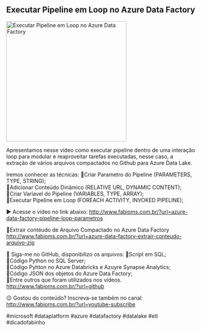 ## Executar Pipeline em Loop no Azure Data Factory

<img src="https://fabioms.com.br//uploads/youtube/fgWnTq7cOd4.png" alt="Executar Pipeline em Loop no Azure Data Factory" title="Azure Data Factory" width="320"/>

Apresentamos nesse vídeo como executar pipeline dentro de uma interação loop para modular e reaproveitar tarefas executadas, nesse caso, a extração de vários arquivos compactados no Github para Azure Data Lake.

Iremos conhecer as técnicas:
🔹Criar Parametro do Pipeline (PARAMETERS, TYPE, STRING);  
🔹Adicionar Conteúdo Dinâmico (RELATIVE URL, DYNAMIC CONTENT);  
🔹Criar Varíavel do Pipeline (VARIABLES, TYPE, ARRAY);  
🔹Executar Pipeline em Loop (FOREACH ACTIVITY, INVOKED PIPELINE);  

▶️ Acesse o vídeo no link abaixo:
http://www.fabioms.com.br/?url=azure-data-factory-pipeline-loop-parametros

🔗Extrair contéudo de Arquivo Compactado no Azure Data Factory
http://www.fabioms.com.br/?url=azure-data-factory-extrair-conteudo-arquivo-zip

📁 Siga-me no GitHub, disponibilizo os arquivos: 
🔹Script em SQL;   
🔹Código Python no SQL Server;  
🔹Código Pyhton no Azure Databricks e Azuyre Synapse Analytics;  
🔹Código JSON dos objetos do Azure Data Factory;   
🔹Entre outros que foram utilizados nos vídeos.  
http://www.fabioms.com.br/?url=github

😉 Gostou do conteúdo? Inscreva-se também no canal:
http://www.fabioms.com.br/?url=youtube-subscribe

#microsoft #dataplatform #azure #datafactory #datalake #etl #dicadofabinho
